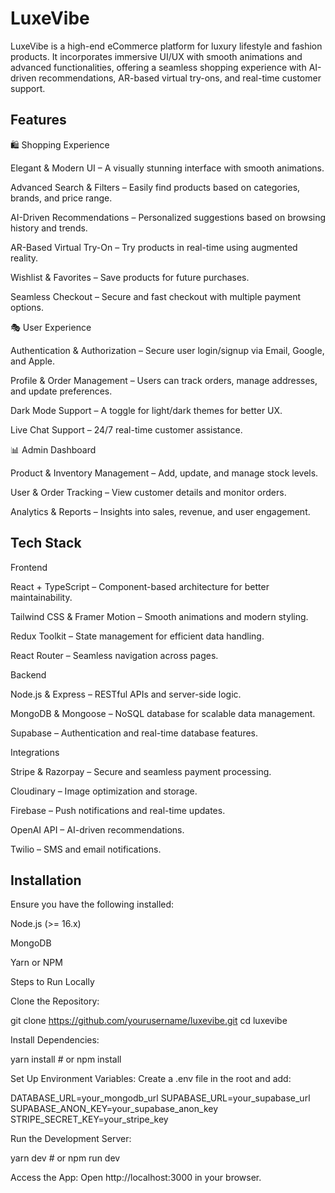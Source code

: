 
# LuxeVibe

LuxeVibe is a high-end eCommerce platform for luxury lifestyle and fashion products. It incorporates immersive UI/UX with smooth animations and advanced functionalities, offering a seamless shopping experience with AI-driven recommendations, AR-based virtual try-ons, and real-time customer support.

## Features

🛍️ Shopping Experience

Elegant & Modern UI – A visually stunning interface with smooth animations.

Advanced Search & Filters – Easily find products based on categories, brands, and price range.

AI-Driven Recommendations – Personalized suggestions based on browsing history and trends.

AR-Based Virtual Try-On – Try products in real-time using augmented reality.

Wishlist & Favorites – Save products for future purchases.

Seamless Checkout – Secure and fast checkout with multiple payment options.

🎭 User Experience

Authentication & Authorization – Secure user login/signup via Email, Google, and Apple.

Profile & Order Management – Users can track orders, manage addresses, and update preferences.

Dark Mode Support – A toggle for light/dark themes for better UX.

Live Chat Support – 24/7 real-time customer assistance.

📊 Admin Dashboard

Product & Inventory Management – Add, update, and manage stock levels.

User & Order Tracking – View customer details and monitor orders.

Analytics & Reports – Insights into sales, revenue, and user engagement.


## Tech Stack

Frontend

React + TypeScript – Component-based architecture for better maintainability.

Tailwind CSS & Framer Motion – Smooth animations and modern styling.

Redux Toolkit – State management for efficient data handling.

React Router – Seamless navigation across pages.

Backend

Node.js & Express – RESTful APIs and server-side logic.

MongoDB & Mongoose – NoSQL database for scalable data management.

Supabase – Authentication and real-time database features.

Integrations

Stripe & Razorpay – Secure and seamless payment processing.

Cloudinary – Image optimization and storage.

Firebase – Push notifications and real-time updates.

OpenAI API – AI-driven recommendations.

Twilio – SMS and email notifications.


## Installation

Ensure you have the following installed:

Node.js (>= 16.x)

MongoDB

Yarn or NPM

Steps to Run Locally

Clone the Repository:

git clone https://github.com/yourusername/luxevibe.git
cd luxevibe

Install Dependencies:

yarn install  # or npm install

Set Up Environment Variables:
Create a .env file in the root and add:

DATABASE_URL=your_mongodb_url
SUPABASE_URL=your_supabase_url
SUPABASE_ANON_KEY=your_supabase_anon_key
STRIPE_SECRET_KEY=your_stripe_key

Run the Development Server:

yarn dev  # or npm run dev

Access the App:
Open http://localhost:3000 in your browser.
    
 
 
